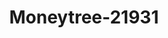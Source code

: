 ---
f_zip-code: 98409
f_state-code: WA
title: Moneytree-21931
f_phone: 253-473-3500
f_city-only: Tacoma
f_address: 2528 South 38Th Street Suite E Tacoma
f_location-unique-id: '21931'
slug: moneytree-21931
updated-on: '2024-05-30T13:46:58.046Z'
created-on: '2024-05-30T13:36:59.803Z'
published-on: '2024-05-30T13:54:32.469Z'
f_city-state: cms/city/tacoma-wa.md
f_company: cms/company/moneytree.md
f_state: cms/state/washington.md
layout: '[payday-loan].html'
tags: payday-loan
---